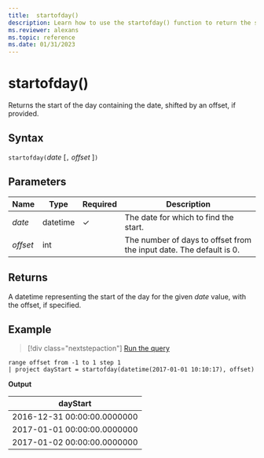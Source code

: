 ```yaml
---
title:  startofday()
description: Learn how to use the startofday() function to return the start of the day for the given date.
ms.reviewer: alexans
ms.topic: reference
ms.date: 01/31/2023
---
```

# startofday()

Returns the start of the day containing the date, shifted by an offset, if provided.

## Syntax

`startofday(`*date* [`,` *offset* ]`)`

## Parameters

| Name | Type | Required | Description |
|--|--|--|--|
| *date* | datetime | &check; | The date for which to find the start.|
| *offset* | int | | The number of days to offset from the input date. The default is 0.|

## Returns

A datetime representing the start of the day for the given *date* value, with the offset, if specified.

## Example

> [!div class="nextstepaction"]
> <a href="https://dataexplorer.azure.com/clusters/help/databases/Samples?query=H4sIAAAAAAAAAy2MQQqAMAwE775ijwoWGi+C4Ct8QdFEFGpKm4vg460gDCzMwuRw7QwVKWyQrBGOYApCMU6g5kHKevJq2MK9WMiGuX51Vappt2BsR+R28DQ6TxWQnz7Grv/L3Qu9LKDlZwAAAA==" target="_blank">Run the query</a>

```kusto
range offset from -1 to 1 step 1
| project dayStart = startofday(datetime(2017-01-01 10:10:17), offset) 
```

**Output**

|dayStart|
|---|
|2016-12-31 00:00:00.0000000|
|2017-01-01 00:00:00.0000000|
|2017-01-02 00:00:00.0000000|
